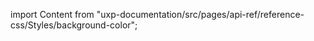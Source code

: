 
import Content from "uxp-documentation/src/pages/api-ref/reference-css/Styles/background-color";

<Content query="product=photoshop"/>
